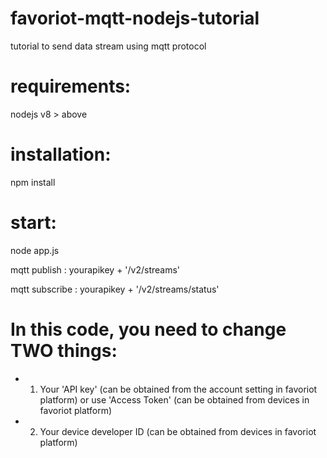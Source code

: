 # favoriot-mqtt-nodejs-tutorial
tutorial to send data stream using mqtt protocol

# requirements: 
  nodejs v8 > above

# installation:
  npm install

# start:
  node app.js
  
mqtt publish : yourapikey + '/v2/streams'

mqtt subscribe : yourapikey + '/v2/streams/status'
  
# In this code, you need to change TWO things:
 *    1. Your 'API key' (can be obtained from the account setting in favoriot platform) or use 'Access Token' (can be obtained from devices in favoriot platform)
 *    2. Your device developer ID (can be obtained from devices in favoriot platform)
 
 
